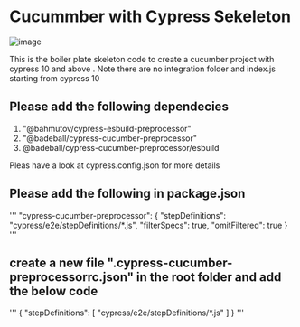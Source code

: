 # Cucummber with Cypress Sekeleton

![image](https://github.com/rvranjan-codeSpace/Cypress-Cucumber-Skeleton/assets/12593934/bbd131bd-0774-4fdc-b377-5b0b626742b3)

This is the boiler plate skeleton code to create a cucumber project with cypress 10 and above .
Note there are no integration folder and index.js starting from cypress 10

## Please add the following dependecies
1. "@bahmutov/cypress-esbuild-preprocessor"
2. "@badeball/cypress-cucumber-preprocessor"
3. @badeball/cypress-cucumber-preprocessor/esbuild

Pleas have a look at cypress.config.json for more details

## Please add the following in package.json
'''
"cypress-cucumber-preprocessor": {
    "stepDefinitions": "cypress/e2e/stepDefinitions/*.js",
    "filterSpecs": true,
    "omitFiltered": true
  }
'''

## create a new file ".cypress-cucumber-preprocessorrc.json" in the root folder and add the below code
'''
{
    "stepDefinitions": [
        "cypress/e2e/stepDefinitions/*.js"
    ]
}
'''


